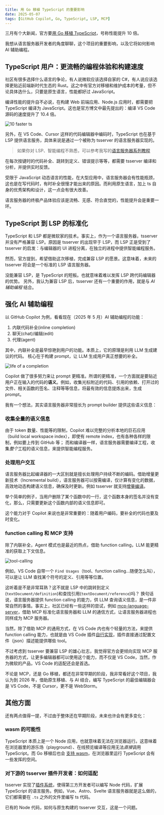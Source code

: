 ```yaml
---
title: 用 Go 移植 TypeScript 的重要影响
date: 2025-05-07
tags: [GitHub Copilot, Go, TypeScript, LSP, MCP]
---
```


三月有个大新闻，官方要[用 Go 移植 TypeScript](https://devblogs.microsoft.com/typescript/typescript-native-port/)，号称性能提升 10 倍。

我想从语言服务器开发者的角度聊聊，这个项目的重要影响，以及它将如何影响 AI 辅助编程。

## TypeScript 用户：更流畅的编程体验和构建速度

社区有很多选择什么语言的争论，有人说微软应该选择自家的 C#，有人说应该选择更贴近前端新时代生态的 Rust。这之中有官方对移植和维护成本的考量，但不论具体选什么，只要是原生语言，性能都好过 JavaScript。

编译性能的提升自不必说，在构建 Web 前端应用、Node.js 应用时，都需要把 TypeScript 编译为 JavaScript。这也是官方博文中最先提出的：编译 VS Code 源码的速度提升了 10.4 倍。

![10 faster ts](https://imbant-blog.oss-cn-shanghai.aliyuncs.com/blog-img/ts-go/10xts.png)

另外，在 VS Code、Cursor 这样的代码编辑器中编码时，TypeScript 也在基于 LSP 提供语言服务，具体来说是通过一个被称为 tsserver 的语言服务器实现的。

> 如果你对 LSP、智能编程不熟悉，可以参考我写的[语言服务器系列教程](/blog/2024/08/24/LSP1/)

在每次按键时的代码补全、跳转到定义、错误提示等等，都需要 tsserver 编译和分析，并提供实时反馈。

受限于 JavaScript 动态语言的性能，在大型应用中，语言服务器会有性能瓶颈，这也是在写代码时，有时补全很慢才能出来的原因。而利用原生语言，加上 ts 自身的优秀架构和设计，这一点会有很大改善。

语言服务器的终极产品体验应该是流畅、无感、符合直觉的，性能提升会是重要一环。

## TypeScript 到 LSP 的标准化

TypeScript 和 LSP 都是微软家的技术。事实上，作为一个语言服务器，tsserver 并没有严格兼容 LSP。原因是 tsserver 的出现早于 LSP，而 LSP 正是受到了 tsserver 的启发：与编辑器的 UI 进程分离，在独立的进程中提供智能编程服务。

然而，官方提到，希望借助这次移植，完成兼容 LSP 的愿景。这意味着，未来的 tsserver 将会是一个标准的 LSP 语言服务器。

没能兼容 LSP，是 TypeScript 的短板。也就意味着难以发挥 LSP 跨代码编辑器的优势。
另外，我认为兼容 LSP 后，tsserver 还有一个重要的作用，就是与 _AI 辅助编程_ 结合。

## 强化 AI 辅助编程

以 GitHub Copilot 为例，看看现在（2025 年 5 月）AI 辅助编程的功能：

1. 内联代码补全(inline completion)
2. 聊天(chat)/编辑(edit)
3. 代理(agent)

其中，内联补全是最早惊艳到用户的功能。本质上，它的原理是利用 LLM 生成建议的代码。
核心在于构建 prompt，让 LLM 生成用户真正想要的补全。

![life of a completion](<https://imbant-blog.oss-cn-shanghai.aliyuncs.com/blog-img/ts-go/Life%20of%20a%20(inline)%20Completion.png>)

Copilot 做了很多努力来让 prompt 更精准。所谓的更精准，一个方面就是要贴近用户正在输入的代码的**语义**。例如，收集光标附近的代码、引用的依赖、打开过的文件、相关函数的签名、注释等等信息，将最有效的信息提炼出来，生成 prompt。

我有一个想法，其实语言服务器非常擅长为 prompt builder 提供这些语义信息：

### 收集全量的语义信息

由于 token 数量、性能等的限制，Copilot 难以完整的分析本地的巨石应用（build local workspace index），即使有 remote index，也有各种各样的限制，例如要上传到 GitHub 等；
而和编译器一样，语言服务器需要编译工程，收集*整个*工程的语义信息，来提供智能编程服务。

### 处理用户交互

语言服务器比起编译器的一大区别就是擅长处理用户持续不断的编码。借助增量更新技术（Incremental build），语言服务器可以按需编译，仅计算有变化的数据，高效地动态构建语义信息，确保及时更新。例如 tsserver 就支持[增量编译](https://github.com/microsoft/Typescript/wiki/Performance#incremental-project-emit)。

举个简单的例子，当用户删除了某个函数中的一行，这个函数本身的签名并没有变化，那么，只需要更新这个函数内部的语义信息即可。

这个能力对于 Copilot 来说也是非常重要的：随着用户编码，要补全的代码也要及时变化。

### function calling 和 MCP 支持

除了内联补全，Agent 模式也是最近的热点，借助 function calling，LLM 能更精准的获取上下文信息。

![tool-calling](https://code.visualstudio.com/assets/api/extension-guides/tools/copilot-tool-calling-flow.png)

例如，VS Code 自带一个 `Find Usages`（tool、function calling...随便怎么叫），可以是让 LLM 查找某个符号的定义、引用等等位置。

这听着是不是非常耳熟？这不就是 LSP 中的跳转到定义(`textDocument/definition`)和查找引用(`textDocument/reference`)吗？
换句话说，语言服务器提供 function calling 的能力，供 LLM 查询语义信息，是一件非常自然的事情。事实上，社区已经有一些这样的尝试，例如 [mcp-language-server](https://github.com/isaacphi/mcp-language-server)，借助 MCP 标准化语言服务器和 LLM 的通信方式，让语言服务器进程也同样成为 MCP 服务器。

当然，除了借助 MCP 的通用方式，在 VS Code 内也有个轻量的方法，来提供 function calling 能力，也就是由 VS Code 插件[自行实现](https://code.visualstudio.com/api/extension-guides/tools)，插件直接通过配置文件（json）描述能提供哪些 tool。

不过考虑到 tsserver 要兼容 LSP 的雄心壮志，我觉得官方会更倾向实现 MCP 服务器的方式，让更多编辑器都可以使用这个能力，而不仅是 VS Code，当然，作为微软的产品，VS Code 的适配还会是首选。

不论是 MCP，还是 Go 移植，都还在非常早期的阶段，我非常看好这个项目，我认为到 2026 年，借助原生移植、与 AI 结合，编写 TypeScript 的最佳编辑器会是 VS Code，不是 Cursor，更不是 WebStorm。

## 其他方面

还有两点值得一提，不过由于整体还在早期阶段，未来也许会有更多变化：

### wasm 的可能性

TypeScript 本质上是一个 Node 应用，也就意味着无法在浏览器运行。这意味着在浏览器里的游乐场（playground）、在线预览编译等应用无法*直接*调用 TypeScript。而 Go 移植后也会 [支持 wasm](https://github.com/microsoft/typescript-go/discussions/458)，在浏览器里运行 TypeScript 会有一些发挥的空间。

### 对下游的 tsserver 插件开发者：如何适配

tsserver 实现了[插件系统](https://github.com/microsoft/TypeScript/wiki/Writing-a-Language-Service-Plugin)，使得第三方开发者可以编写 Node 代码，扩展 TypeScript 的语言服务。例如，Vue、Astro、Svelte 语言服务器就是这么做的，它们都需要在 `.ts` 之外的文件里编写 ts 代码。

已有的 Node 代码，如何与原生构建的 tsserver 交互，这是一个问题。
